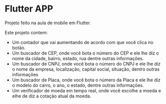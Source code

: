 # Flutter APP

Projeto feito na aula de mobile em Flutter.
  
Este projeto contem:
  - Um contador que vai aumentando de acordo com que você clica no botão.
  - Um buscador de CEP, onde você bota o número do CEP e ele lhe diz o nome da cidade, bairro, estado, rua dentre outras informações.
  - Um buscador de CNPJ, onde você bota o número do CNPJ e ele lhe diz o nome da empresa, localização, capital social, situação, dentro outras informações
  - Um buscador de Placa, onde você bota o número da Placa e ele lhe diz o modelo do carro, o ano, o estado, dentre outras informações.
  - Um verificador de moeda em tempo real, onde você escolhe a moeda e elhe de diz a cotação atual da moeda.
